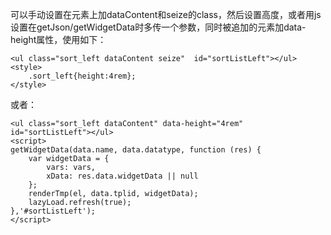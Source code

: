 可以手动设置在元素上加dataContent和seize的class，然后设置高度，或者用js设置在getJson/getWidgetData时多传一个参数，同时被追加的元素加data-height属性，使用如下：

```
<ul class="sort_left dataContent seize"  id="sortListLeft"></ul>
<style>
    .sort_left{height:4rem};
</style>
```

或者：

```
<ul class="sort_left dataContent" data-height="4rem" id="sortListLeft"></ul>
<script>
getWidgetData(data.name, data.datatype, function (res) {
    var widgetData = {
        vars: vars,
        xData: res.data.widgetData || null
    };
    renderTmp(el, data.tplid, widgetData);
    lazyLoad.refresh(true);
},'#sortListLeft');
</script>
```



